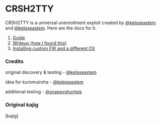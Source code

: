 # CRSH2TTY
CRSH2TTY is a universal unenrollment exploit created by [@kelpseastem](https://github.com/kelpseastem) and [@kelpseastem](https://github.com/kelpseastem). Here are the docs for it.
1. [Guide](Docs/guide.md)
2. [Writeup (how I found this)](Docs/writeup.md)
3. [Installing custom FW and a different OS](Docs/customfw.md)
### Credits
original discovery & testing - [@kelpseastem](https://github.com/kelpseastem)

idea for kuromuiroha - [@kelpseastem](https://github.com/kelpseastem)

additional testing - [@snappyshortpie](https://github.com/snappyshortpie) 

### Original kajig
\[kajig]
